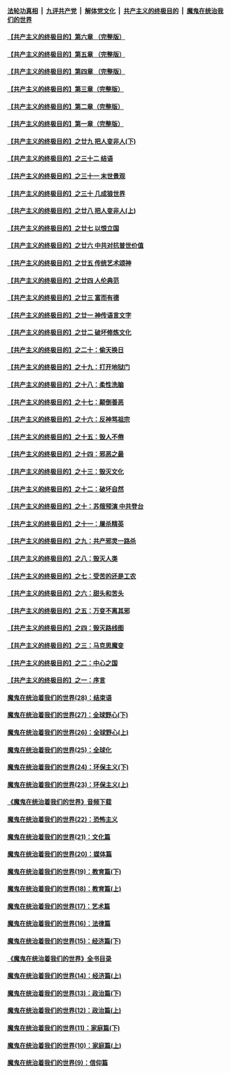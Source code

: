 ####  [法轮功真相](../../../../basic/blob/master/README.md?t=08281239) &nbsp;|&nbsp; [九评共产党](../../../../9ping.md/blob/master/README.md?t=08281239) &nbsp;|&nbsp; [解体党文化](../../../../jtdwh.md/blob/master/README.md?t=08281239)  &nbsp;|&nbsp; [共产主义的终极目的](../../../../gczydzjmd.md/blob/master/README.md?t=08281239) &nbsp;|&nbsp; [魔鬼在统治我们的世界](../../../../mgztzwmdsj.md/blob/master/README.md?t=08281239) 

#### [【共产主义的终极目的】第六章 （完整版）](../pages/nsc422/n11428913.md?t=08281239) 

#### [【共产主义的终极目的】第五章 （完整版）](../pages/nsc422/n11428912.md?t=08281239) 

#### [【共产主义的终极目的】第四章 （完整版）](../pages/nsc422/n11428907.md?t=08281239) 

#### [【共产主义的终极目的】第三章（完整版）](../pages/nsc422/n11428848.md?t=08281239) 

#### [【共产主义的终极目的】第二章（完整版）](../pages/nsc422/n11428831.md?t=08281239) 

#### [【共产主义的终极目的】第一章（完整版）](../pages/nsc422/n11417651.md?t=08281239) 

#### [【共产主义的终极目的】之廿九 把人变非人(下)](../pages/nsc422/n11344140.md?t=08281239) 

#### [【共产主义的终极目的】之三十二 结语](../pages/nsc422/n11360535.md?t=08281239) 

#### [【共产主义的终极目的】之三十一 末世景观](../pages/nsc422/n11351129.md?t=08281239) 

#### [【共产主义的终极目的】之三十 几成狼世界](../pages/nsc422/n11348280.md?t=08281239) 

#### [【共产主义的终极目的】之廿八 把人变非人(上)](../pages/nsc422/n11340492.md?t=08281239) 

#### [【共产主义的终极目的】之廿七 以恨立国](../pages/nsc422/n11336944.md?t=08281239) 

#### [【共产主义的终极目的】之廿六 中共对抗普世价值](../pages/nsc422/n11324785.md?t=08281239) 

#### [【共产主义的终极目的】之廿五 传统艺术颂神](../pages/nsc422/n11296396.md?t=08281239) 

#### [【共产主义的终极目的】之廿四 人伦典范](../pages/nsc422/n11296397.md?t=08281239) 

#### [【共产主义的终极目的】之廿三 富而有德](../pages/nsc422/n11283598.md?t=08281239) 

#### [【共产主义的终极目的】之廿一 神传语言文字](../pages/nsc422/n11263265.md?t=08281239) 

#### [【共产主义的终极目的】之廿二 破坏修炼文化](../pages/nsc422/n11245728.md?t=08281239) 

#### [【共产主义的终极目的】之二十：偷天换日](../pages/nsc422/n11238846.md?t=08281239) 

#### [【共产主义的终极目的】之十九：打开地狱门](../pages/nsc422/n11206376.md?t=08281239) 

#### [【共产主义的终极目的】之十八：柔性洗脑](../pages/nsc422/n11199994.md?t=08281239) 

#### [【共产主义的终极目的】之十七：颠倒善恶](../pages/nsc422/n11179782.md?t=08281239) 

#### [【共产主义的终极目的】之十六：反神骂祖宗](../pages/nsc422/n11166798.md?t=08281239) 

#### [【共产主义的终极目的】之十五：毁人不倦](../pages/nsc422/n11166792.md?t=08281239) 

#### [【共产主义的终极目的】之十四：邪恶之最](../pages/nsc422/n11150249.md?t=08281239) 

#### [【共产主义的终极目的】之十三：毁灭文化](../pages/nsc422/n11135227.md?t=08281239) 

#### [【共产主义的终极目的】之十二：破坏自然](../pages/nsc422/n11135214.md?t=08281239) 

#### [【共产主义的终极目的】之十：苏俄预演 中共登台](../pages/nsc422/n11118424.md?t=08281239) 

#### [【共产主义的终极目的】之十一：屠杀精英](../pages/nsc422/n11118442.md?t=08281239) 

#### [【共产主义的终极目的】之九：共产邪灵一路杀](../pages/nsc422/n11114139.md?t=08281239) 

#### [【共产主义的终极目的】之八：毁灭人类](../pages/nsc422/n11108503.md?t=08281239) 

#### [【共产主义的终极目的】之七：受苦的还是工农](../pages/nsc422/n11101809.md?t=08281239) 

#### [【共产主义的终极目的】之六：甜头和苦头](../pages/nsc422/n11096971.md?t=08281239) 

#### [【共产主义的终极目的】之五：万变不离其邪](../pages/nsc422/n11091285.md?t=08281239) 

#### [【共产主义的终极目的】之四：毁灭路线图](../pages/nsc422/n11086284.md?t=08281239) 

#### [【共产主义的终极目的】之三：马克思魔变](../pages/nsc422/n11061941.md?t=08281239) 

#### [【共产主义的终极目的】之二：中心之国](../pages/nsc422/n11047728.md?t=08281239) 

#### [【共产主义的终极目的】之一：序言](../pages/nsc422/n11086077.md?t=08281239) 

#### [魔鬼在统治着我们的世界(28)：结束语](../pages/nsc422/n10936246.md?t=08281239) 

#### [魔鬼在统治着我们的世界(27)：全球野心(下)](../pages/nsc422/n10928319.md?t=08281239) 

#### [魔鬼在统治着我们的世界(26)：全球野心(上)](../pages/nsc422/n10900318.md?t=08281239) 

#### [魔鬼在统治着我们的世界(25)：全球化](../pages/nsc422/n10788205.md?t=08281239) 

#### [魔鬼在统治着我们的世界(24)：环保主义(下)](../pages/nsc422/n10695307.md?t=08281239) 

#### [魔鬼在统治着我们的世界(23)：环保主义(上)](../pages/nsc422/n10688613.md?t=08281239) 

#### [《魔鬼在统治着我们的世界》音频下载](../pages/nsc422/n10635553.md?t=08281239) 

#### [魔鬼在统治着我们的世界(22)：恐怖主义](../pages/nsc422/n10614727.md?t=08281239) 

#### [魔鬼在统治着我们的世界(21)：文化篇](../pages/nsc422/n10597706.md?t=08281239) 

#### [魔鬼在统治着我们的世界(20)：媒体篇](../pages/nsc422/n10586579.md?t=08281239) 

#### [魔鬼在统治着我们的世界(19)：教育篇(下)](../pages/nsc422/n10564808.md?t=08281239) 

#### [魔鬼在统治着我们的世界(18)：教育篇(上)](../pages/nsc422/n10526970.md?t=08281239) 

#### [魔鬼在统治着我们的世界(17)：艺术篇](../pages/nsc422/n10499093.md?t=08281239) 

#### [魔鬼在统治着我们的世界(16)：法律篇](../pages/nsc422/n10485969.md?t=08281239) 

#### [魔鬼在统治着我们的世界(15)：经济篇(下)](../pages/nsc422/n10469975.md?t=08281239) 

#### [《魔鬼在统治着我们的世界》全书目录](../pages/nsc422/n10464261.md?t=08281239) 

#### [魔鬼在统治着我们的世界(14)：经济篇(上)](../pages/nsc422/n10457370.md?t=08281239) 

#### [魔鬼在统治着我们的世界(13)：政治篇(下)](../pages/nsc422/n10448270.md?t=08281239) 

#### [魔鬼在统治着我们的世界(12)：政治篇(上)](../pages/nsc422/n10444576.md?t=08281239) 

#### [魔鬼在统治着我们的世界(11)：家庭篇(下)](../pages/nsc422/n10440961.md?t=08281239) 

#### [魔鬼在统治着我们的世界(10)：家庭篇(上)](../pages/nsc422/n10435448.md?t=08281239) 

#### [魔鬼在统治着我们的世界(9)：信仰篇](../pages/nsc422/n10432159.md?t=08281239) 

